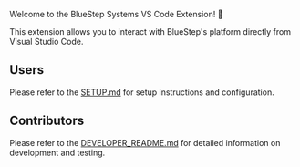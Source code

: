Welcome to the BlueStep Systems VS Code Extension! 🚀

This extension allows you to interact with BlueStep's platform directly from Visual Studio Code.

## Users
Please refer to the [SETUP.md](SETUP.md) for setup instructions and configuration.

## Contributors
Please refer to the [DEVELOPER_README.md](DEVELOPER_README.md) for detailed information on development and testing.
